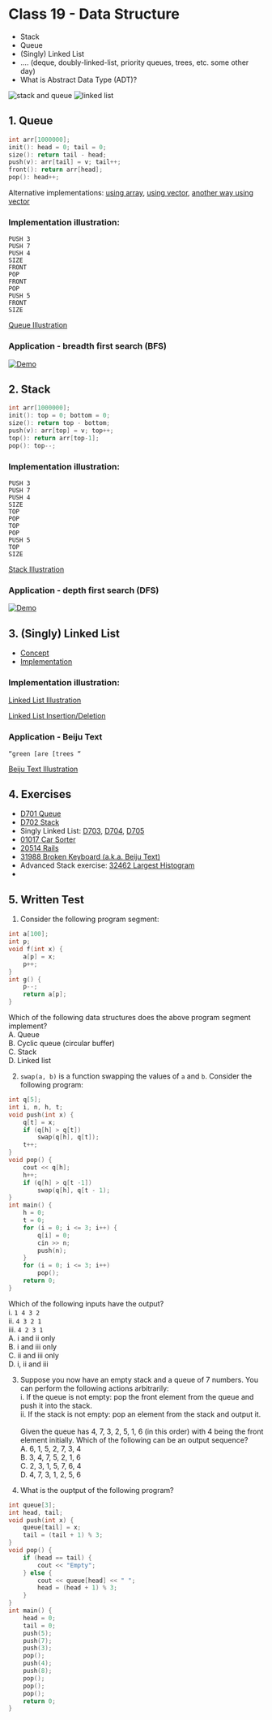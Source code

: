 # Class 19 - Data Structure
- Stack
- Queue
- (Singly) Linked List
- .... (deque, doubly-linked-list, priority queues, trees, etc. some other day)
- What is Abstract Data Type (ADT)?

![stack and queue](https://i.imgur.com/ysW3Ev2.png)
![linked list](https://i.imgur.com/YZIF1Gn.png)

## 1. Queue
```cpp
int arr[1000000];
init(): head = 0; tail = 0;
size(): return tail - head;
push(v): arr[tail] = v; tail++;
front(): return arr[head];
pop(): head++;
```
Alternative implementations: [using array](https://github.com/miyagi-sensei/georgia/blob/main/class19/array.cpp), [using vector](https://github.com/miyagi-sensei/georgia/blob/main/class19/vector.cpp), [another way using vector](https://github.com/miyagi-sensei/georgia/blob/main/class19/vector2.cpp)
### Implementation illustration:
```
PUSH 3
PUSH 7
PUSH 4
SIZE
FRONT
POP
FRONT
POP
PUSH 5
FRONT
SIZE
```
[Queue Illustration](https://youtu.be/nvSKeowGG04)

### Application - breadth first search (BFS)
[![Demo](https://i.imgur.com/mEKMZDH.png)](https://youtube.com/embed/8ADGl4is9Qs)
 
## 2. Stack
```cpp
int arr[1000000];
init(): top = 0; bottom = 0;
size(): return top - bottom;
push(v): arr[top] = v; top++;
top(): return arr[top-1];
pop(): top--;
```
### Implementation illustration:
```
PUSH 3
PUSH 7
PUSH 4
SIZE
TOP
POP
TOP
POP
PUSH 5
TOP
SIZE
```
[Stack Illustration](https://youtu.be/VWHBA_JOkMc)

### Application - depth first search (DFS)
[![Demo](https://i.imgur.com/mEKMZDH.png)](https://youtube.com/embed/gnL54Lg6NbA)

## 3. (Singly) Linked List
- [Concept](https://youtu.be/NobHlGUjV3g)
- [Implementation](https://youtu.be/vcQIFT79_50)

### Implementation illustration: 
[Linked List Illustration](https://youtu.be/vrxPj3cwzOg)

[Linked List Insertion/Deletion](https://youtu.be/vrxPj3cwzOg)

### Application - Beiju Text
`“green [are [trees “`

[Beiju Text Illustration](https://youtu.be/0MjkZcXDtcw")
<!-- [![Demo](https://i.imgur.com/GQh4JrL.png)](https://youtube.com/embed/0MjkZcXDtcw) -->

## 4. Exercises
- [D701 Queue](https://judge.hkoi.org/task/D701)
- [D702 Stack](https://judge.hkoi.org/task/D702)
- Singly Linked List: [D703](https://judge.hkoi.org/task/D703), [D704](https://judge.hkoi.org/task/D704), [D705](https://judge.hkoi.org/task/D705)
- [01017 Car Sorter](https://judge.hkoi.org/task/01017)
- [20514 Rails](https://judge.hkoi.org/task/20514)
- [31988 Broken Keyboard (a.k.a. Beiju Text)](https://judge.hkoi.org/task/31988)
- Advanced Stack exercise: [32462 Largest Histogram](https://judge.hkoi.org/task/32462)
- 
## 5. Written Test
1. Consider the following program segment:
```cpp
int a[100];
int p;
void f(int x) {
    a[p] = x;
    p++;
}
int g() {
    p--;
    return a[p];
}
```
Which of the following data structures does the above program segment implement?<br>
A. Queue<br>
B. Cyclic queue (circular buffer)<br>
C. Stack<br>
D. Linked list<br>

2. `swap(a, b)` is a function swapping the values of `a` and `b`. Consider the following program:
```cpp
int q[5];
int i, n, h, t;
void push(int x) {
    q[t] = x;
    if (q[h] > q[t])
        swap(q[h], q[t]);
    t++;
}
void pop() {
    cout << q[h];
    h++;
    if (q[h] > q[t -1])
        swap(q[h], q[t - 1);
}
int main() {
    h = 0;
    t = 0;
    for (i = 0; i <= 3; i++) {
        q[i] = 0;
        cin >> n;
        push(n);
    }
    for (i = 0; i <= 3; i++)
        pop();
    return 0;
}
```
Which of the following inputs have the output?<br>
i. `1 4 3 2`<br>
ii. `4 3 2 1`<br>
iii. `4 2 3 1`<br>
A. i and ii only<br>
B. i and iii only<br>
C. ii and iii only<br>
D. i, ii and iii<br>

3. Suppose you now have an empty stack and a queue of 7 numbers. You can perform the following actions arbitrarily:<br>
    i. If the queue is not empty: pop the front element from the queue and push it into the stack.<br>
    ii. If the stack is not empty: pop an element from the stack and output it.<br><br>
Given the queue has 4, 7, 3, 2, 5, 1, 6 (in this order) with 4 being the front element initially. Which of the following can be an output sequence?<br>
A. 6, 1, 5, 2, 7, 3, 4<br>
B. 3, 4, 7, 5, 2, 1, 6<br>
C. 2, 3, 1, 5, 7, 6, 4<br>
D. 4, 7, 3, 1, 2, 5, 6<br>

4. What is the ouptput of the following program?
```cpp
int queue[3];
int head, tail;
void push(int x) {
    queue[tail] = x;
    tail = (tail + 1) % 3;
}
void pop() {
    if (head == tail) {
        cout << "Empty";
    } else {
        cout << queue[head] << " ";
        head = (head + 1) % 3;
    }
}
int main() {
    head = 0;
    tail = 0;
    push(5);
    push(7);
    push(3);
    pop();
    push(4);
    push(8);
    pop();
    pop();
    pop();
    return 0;
}
```

